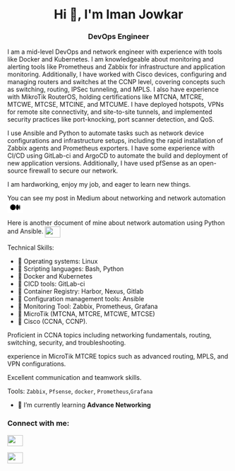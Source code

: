 <h1 align="center">Hi 👋, I'm Iman Jowkar</h1>
<h3 align="center">DevOps Engineer</h3>

<p align="left">
I am a mid-level DevOps and network engineer with experience with tools like Docker and Kubernetes. I am knowledgeable about monitoring and alerting tools like Prometheus and Zabbix for infrastructure and application monitoring. Additionally, I have worked with Cisco devices, configuring and managing routers and switches at the CCNP level, covering concepts such as switching, routing, IPSec tunneling, and MPLS. I also have experience with MikroTik RouterOS, holding certifications like MTCNA, MTCRE, MTCWE, MTCSE, MTCINE, and MTCUME.  I have deployed hotspots, VPNs for remote site connectivity, and site-to-site tunnels, and implemented security practices like port-knocking, port scanner detection, and QoS.

I use Ansible and Python to automate tasks such as network device configurations and infrastructure setups, including the rapid installation of Zabbix agents and Prometheus exporters. I have some experience with CI/CD using GitLab-ci and ArgoCD to automate the build and deployment of new application versions. Additionally, I have used pfSense as an open-source firewall to secure our network.

I am hardworking, enjoy my job, and eager to learn new things.
</p>

You can see my post in Medium about networking and network automation
<a href="https://medium.com/@imanjowkar99" target="blank"><img align="center" src="https://raw.githubusercontent.com/Medium/medium-logos/cd9acd1fff7e3c902b559de6c808c4a491f2d160/03_Symbol/01_Black/SVG/Artboard%201.svg" height="25" width="35" /></a>

Here is another document of mine about network automation using Python and Ansible. 
<a href="https://github.com/ImanJowkar/python-for-network-automation" target="blank"><img align="center" src="https://upload.wikimedia.org/wikipedia/commons/archive/c/c3/20220821154536%21Python-logo-notext.svg" height="25" width="35" /></a>

Technical Skills:

- 🌱 Operating systems: Linux
- 🌱 Scripting languages: Bash, Python
- 🌱 Docker and Kubernetes
- 🌱 CICD tools: GitLab-ci
- 🌱 Container Registry: Harbor, Nexus, Gitlab
- 🌱 Configuration management tools: Ansible
- 🌱 Monitoring Tool: Zabbix, Prometheus, Grafana
- 🌱 MicroTik (MTCNA, MTCRE, MTCWE, MTCSE)
- 🌱 Cisco (CCNA, CCNP).


Proficient in CCNA topics including networking fundamentals, routing, switching, security, and troubleshooting.

experience in MicroTik MTCRE topics such as advanced routing, MPLS, and VPN configurations.

Excellent communication and teamwork skills.

Tools:
`Zabbix`, `Pfsense`, `docker`, `Prometheus`,`Grafana` 


- 🌱 I’m currently learning **Advance Networking**

<h3 align="left">Connect with me:</h3>
<p align="left">
<a href="https://www.linkedin.com/in/imanjowkar99/" target="blank"><img align="center" src="https://raw.githubusercontent.com/rahuldkjain/github-profile-readme-generator/master/src/images/icons/Social/linked-in-alt.svg" height="25" width="35" /></a>


<a href="https://www.kaggle.com/imanjowkar" target="blank"><img align="center" src="https://raw.githubusercontent.com/rahuldkjain/github-profile-readme-generator/master/src/images/icons/Social/kaggle.svg" height="25" width="35" /></a>
